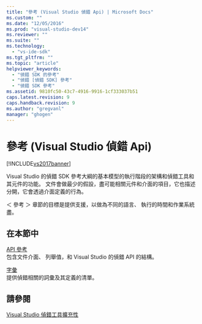 ```yaml
---
title: "參考 (Visual Studio 偵錯 Api) | Microsoft Docs"
ms.custom: ""
ms.date: "12/05/2016"
ms.prod: "visual-studio-dev14"
ms.reviewer: ""
ms.suite: ""
ms.technology: 
  - "vs-ide-sdk"
ms.tgt_pltfrm: ""
ms.topic: "article"
helpviewer_keywords: 
  - "偵錯 SDK 的參考"
  - "偵錯 [偵錯 SDK] 參考"
  - "偵錯 SDK 參考"
ms.assetid: 9810fc50-43c7-4916-9916-1cf333037b51
caps.latest.revision: 9
caps.handback.revision: 9
ms.author: "gregvanl"
manager: "ghogen"
---
```

# 參考 (Visual Studio 偵錯 Api)
[!INCLUDE[vs2017banner](../../../code-quality/includes/vs2017banner.md)]

Visual Studio 的偵錯 SDK 參考大綱的基本模型的執行階段的架構和偵錯工具和其元件的功能。  文件會做最少的假設，盡可能相關元件和介面的項目，它也描述分開，它會透過介面定義的行為。  
  
 ＜ 參考 ＞ 章節的目標是提供支援，以做為不同的語言、 執行的時間和作業系統盡。  
  
## 在本節中  
 [API 參考](../../../extensibility/debugger/reference/api-reference-visual-studio-debugging.md)  
 包含文件介面、 列舉值，和 Visual Studio 的偵錯 API 的結構。  
  
 [字彙](../../../extensibility/debugger/reference/visual-studio-debugger-glossary.md)  
 提供偵錯相關的詞彙及其定義的清單。  
  
## 請參閱  
 [Visual Studio 偵錯工具擴充性](../../../extensibility/debugger/visual-studio-debugger-extensibility.md)